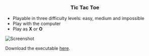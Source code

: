 ### <p align='center'>Tic Tac Toe</p>
* Playable in three difficulty levels: easy, medium and impossible
* Play with the computer
* Play as __X__ or __O__

![Screenshot](Screenshot.png)

Download the executable [here](https://github.com/aks2161989/Executables-of-tic-tac-toe/raw/master/TicTacToe.exe).

